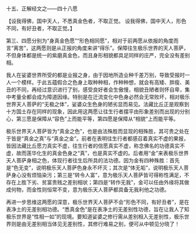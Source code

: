 十五、正解经文之——四十八愿

   【设我得佛，国中天人，不悉真金色者，不取正觉。
     设我得佛，国中天人，形色不同，有好丑者，不取正觉。】

​     第三、四愿分别为“身真金色愿”“形色相同愿”，相对于前两愿从依报的角度而言“离苦”，这两愿则是从正报的角度来讲“得乐”。保障往生极乐世界的天人菩萨，不但身体都是统一的紫磨真金色，而且身形相貌都具足同样的庄严，完全没有差别相。

​     我人在娑婆世界所受的都是业报之身，由于因地所造业种千差万别，导致受报时一人一个模样。于此五蕴假合之色身上取种种相，作种种想，就会有高矮、胖瘦、美丑的不同，再经过意识进行了别，感受良好者会生傲慢，相貌丑陋者则怀自卑，集中考量全都会成为障道因缘。特别是在迁流变化中色身必然会无常败坏，相对极乐世界天人菩萨的“无极之体”，娑婆众生色身的陋劣显而易见。法藏比丘正是观察到十方国土存在同样的现象，因此用这两愿让往生行者摆平由形象差别而出现的分别心，第三愿是保障从“容色”上而能平等，第四愿是保障从“相貌”上而能平等。

​     极乐世界天人菩萨皆为“真金之色”，也是由法殊胜而显现的相殊胜，其可贵之处在于皆是“真金之真”与“真金之金”。前者在表明往生行者都感召着真实不虚的果报，皆因法藏比丘愿力真实不虚，往生行者的信愿真实不虚，称念佛名的功德真实不虚，故而莲华化生的真金色身之“真”，也是真实不虚的。后者用“金”来表极乐世界天人菩萨身相之色，体现行者往生后所具的法功德。因为金有四种殊胜：首先是“色无变”，说明极乐天人菩萨色身永不坏灭；其次是“体无垢”，说明极乐天人菩萨身心没有烦恼染污；第三是“转令人富”，意为极乐天人菩萨皆可得称性满足，不存在上胜下劣、贫富贵贱之差别相状；第四是“转作无我”，金可以任由外缘将其做成何物，而金性则恒常不变，意为极乐天人菩萨都具备无我利他之功德。

​     再进一步思维这两愿的深意，极乐世界天人菩萨不会“形色不同，有好丑者”，是在表净土的无差别相功德。“悉真金色”是在表净土的无差别性功德，旨在让我人了知极乐世界是“性相一如”的现境。要知道娑婆之修行需从差别相入无差别性，极乐世界则是由无差别相当体见无差别性，其修行难易之别，便可从中顿见分晓了！